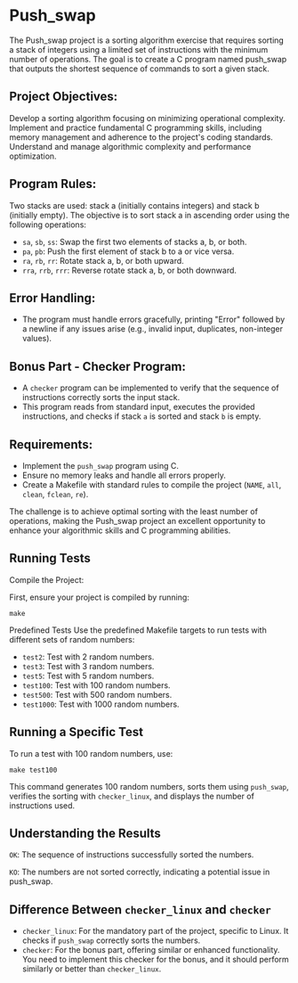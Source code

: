 
# Push_swap

The Push_swap project is a sorting algorithm exercise that requires sorting a stack of integers using a limited set of instructions with the minimum number of operations. The goal is to create a C program named push_swap that outputs the shortest sequence of commands to sort a given stack.

## Project Objectives:
Develop a sorting algorithm focusing on minimizing operational complexity.
Implement and practice fundamental C programming skills, including memory management and adherence to the project's coding standards.
Understand and manage algorithmic complexity and performance optimization.

## Program Rules:
Two stacks are used: stack a (initially contains integers) and stack b (initially empty).
The objective is to sort stack a in ascending order using the following operations:
- `sa`, `sb`, `ss`: Swap the first two elements of stacks a, b, or both.
- `pa`, `pb`: Push the first element of stack b to a or vice versa.
- `ra`, `rb`, `rr`: Rotate stack a, b, or both upward.
- `rra`, `rrb`, `rrr`: Reverse rotate stack a, b, or both downward.

## Error Handling:
- The program must handle errors gracefully, printing "Error" followed by a newline if any issues arise (e.g., invalid input, duplicates, non-integer values).
## Bonus Part - Checker Program:
- A `checker` program can be implemented to verify that the sequence of instructions correctly sorts the input stack.
- This program reads from standard input, executes the provided instructions, and checks if stack `a` is sorted and stack `b` is empty.

## Requirements:
- Implement the `push_swap` program using C.
- Ensure no memory leaks and handle all errors properly.
- Create a Makefile with standard rules to compile the project (`NAME`, `all`, `clean`, `fclean`, `re`).

The challenge is to achieve optimal sorting with the least number of operations, making the Push_swap project an excellent opportunity to enhance your algorithmic skills and C programming abilities.







## Running Tests
Compile the Project:

First, ensure your project is compiled by running:

```
make
```
Predefined Tests
Use the predefined Makefile targets to run tests with different sets of random numbers:

- `test2`: Test with 2 random numbers.
- `test3`: Test with 3 random numbers.
- `test5`: Test with 5 random numbers.
- `test100`: Test with 100 random numbers.
- `test500`: Test with 500 random numbers.
- `test1000`: Test with 1000 random numbers.

## Running a Specific Test
To run a test with 100 random numbers, use:

```
make test100
```

This command generates 100 random numbers, sorts them using `push_swap`, verifies the sorting with `checker_linux`, and displays the number of instructions used.

## Understanding the Results
`OK`: The sequence of instructions successfully sorted the numbers.

`KO`: The numbers are not sorted correctly, indicating a potential issue in push_swap.

## Difference Between `checker_linux` and `checker`
- `checker_linux`: For the mandatory part of the project, specific to Linux. It checks if `push_swap` correctly sorts the numbers.
- `checker`: For the bonus part, offering similar or enhanced functionality. You need to implement this checker for the bonus, and it should perform similarly or better than `checker_linux`.
